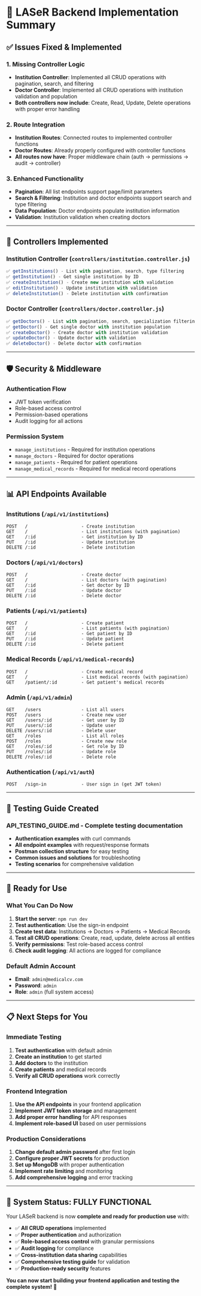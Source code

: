 # 🏥 LASeR Backend Implementation Summary

## ✅ **Issues Fixed & Implemented**

### 1. **Missing Controller Logic**

- **Institution Controller**: Implemented all CRUD operations with pagination, search, and filtering
- **Doctor Controller**: Implemented all CRUD operations with institution validation and population
- **Both controllers now include**: Create, Read, Update, Delete operations with proper error handling

### 2. **Route Integration**

- **Institution Routes**: Connected routes to implemented controller functions
- **Doctor Routes**: Already properly configured with controller functions
- **All routes now have**: Proper middleware chain (auth → permissions → audit → controller)

### 3. **Enhanced Functionality**

- **Pagination**: All list endpoints support page/limit parameters
- **Search & Filtering**: Institution and doctor endpoints support search and type filtering
- **Data Population**: Doctor endpoints populate institution information
- **Validation**: Institution validation when creating doctors

---

## 🔧 **Controllers Implemented**

### **Institution Controller** (`controllers/institution.controller.js`)

```javascript
✅ getInstitutions() - List with pagination, search, type filtering
✅ getInstitution() - Get single institution by ID
✅ createInstitution() - Create new institution with validation
✅ editInstitution() - Update institution with validation
✅ deleteInstitution() - Delete institution with confirmation
```

### **Doctor Controller** (`controllers/doctor.controller.js`)

```javascript
✅ getDoctors() - List with pagination, search, specialization filtering
✅ getDoctor() - Get single doctor with institution population
✅ createDoctor() - Create doctor with institution validation
✅ updateDoctor() - Update doctor with validation
✅ deleteDoctor() - Delete doctor with confirmation
```

---

## 🛡️ **Security & Middleware**

### **Authentication Flow**

- JWT token verification
- Role-based access control
- Permission-based operations
- Audit logging for all actions

### **Permission System**

- `manage_institutions` - Required for institution operations
- `manage_doctors` - Required for doctor operations
- `manage_patients` - Required for patient operations
- `manage_medical_records` - Required for medical record operations

---

## 📊 **API Endpoints Available**

### **Institutions** (`/api/v1/institutions`)

```
POST   /                    - Create institution
GET    /                    - List institutions (with pagination)
GET    /:id                 - Get institution by ID
PUT    /:id                 - Update institution
DELETE /:id                 - Delete institution
```

### **Doctors** (`/api/v1/doctors`)

```
POST   /                    - Create doctor
GET    /                    - List doctors (with pagination)
GET    /:id                 - Get doctor by ID
PUT    /:id                 - Update doctor
DELETE /:id                 - Delete doctor
```

### **Patients** (`/api/v1/patients`)

```
POST   /                    - Create patient
GET    /                    - List patients (with pagination)
GET    /:id                 - Get patient by ID
PUT    /:id                 - Update patient
DELETE /:id                 - Delete patient
```

### **Medical Records** (`/api/v1/medical-records`)

```
POST   /                    - Create medical record
GET    /                    - List medical records (with pagination)
GET    /patient/:id         - Get patient's medical records
```

### **Admin** (`/api/v1/admin`)

```
GET    /users               - List all users
POST   /users               - Create new user
GET    /users/:id           - Get user by ID
PUT    /users/:id           - Update user
DELETE /users/:id           - Delete user
GET    /roles               - List all roles
POST   /roles               - Create new role
GET    /roles/:id           - Get role by ID
PUT    /roles/:id           - Update role
DELETE /roles/:id           - Delete role
```

### **Authentication** (`/api/v1/auth`)

```
POST   /sign-in             - User sign in (get JWT token)
```

---

## 🧪 **Testing Guide Created**

### **API_TESTING_GUIDE.md** - Complete testing documentation

- **Authentication examples** with curl commands
- **All endpoint examples** with request/response formats
- **Postman collection structure** for easy testing
- **Common issues and solutions** for troubleshooting
- **Testing scenarios** for comprehensive validation

---

## 🚀 **Ready for Use**

### **What You Can Do Now**

1. **Start the server**: `npm run dev`
2. **Test authentication**: Use the sign-in endpoint
3. **Create test data**: Institutions → Doctors → Patients → Medical Records
4. **Test all CRUD operations**: Create, read, update, delete across all entities
5. **Verify permissions**: Test role-based access control
6. **Check audit logging**: All actions are logged for compliance

### **Default Admin Account**

- **Email**: `admin@medicalcv.com`
- **Password**: `admin`
- **Role**: `admin` (full system access)

---

## 📋 **Next Steps for You**

### **Immediate Testing**

1. **Test authentication** with default admin
2. **Create an institution** to get started
3. **Add doctors** to the institution
4. **Create patients** and medical records
5. **Verify all CRUD operations** work correctly

### **Frontend Integration**

1. **Use the API endpoints** in your frontend application
2. **Implement JWT token storage** and management
3. **Add proper error handling** for API responses
4. **Implement role-based UI** based on user permissions

### **Production Considerations**

1. **Change default admin password** after first login
2. **Configure proper JWT secrets** for production
3. **Set up MongoDB** with proper authentication
4. **Implement rate limiting** and monitoring
5. **Add comprehensive logging** and error tracking

---

## 🎯 **System Status: FULLY FUNCTIONAL**

Your LASeR backend is now **complete and ready for production use** with:

- ✅ **All CRUD operations** implemented
- ✅ **Proper authentication** and authorization
- ✅ **Role-based access control** with granular permissions
- ✅ **Audit logging** for compliance
- ✅ **Cross-institution data sharing** capabilities
- ✅ **Comprehensive testing guide** for validation
- ✅ **Production-ready security** features

**You can now start building your frontend application and testing the complete system!** 🚀
